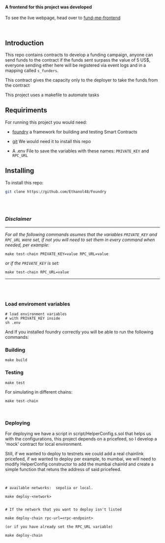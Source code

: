 #### A frontend for this project was developed

To see the live webpage, head over to [fund-me-frontend](https://github.com/Ethanol48/fund-me-frontend)

<br>

## Introduction

This repo contains contracts to develop a funding campaign, anyone can send funds to the contract if the funds sent surpass the value of 5 US$, everyone sending ether here will be registered via event logs and in a mapping called `s_funders`.

This contract gives the capacity only to the deployer to take the funds from the contract

This project uses a makefile to automate tasks

## Requiriments

For running this project you would need:

- [foundry](https://getfoundry.sh/) a framework for building and testing Smart Contracts

- [git](https://git-scm.com/) We would need it to install this repo

- A .env File to save the variables with these names:
  `PRIVATE_KEY` and `RPC_URL`

## Installing

To install this repo:

```bash
git clone https://github.com/Ethanol48/Foundry
```

<br></br>

### _Disclaimer_

---

_For all the following commands asumes that the variables `PRIVATE_KEY` and `RPC_URL` were set, if not you will need to set them in every command when needed, per example:_

```
make test-chain PRIVATE_KEY=value RPC_URL=value
```

_or if the `PRIVATE_KEY` is set:_

```
make test-chain RPC_URL=value
```

---

<br></br>

### Load enviroment variables

```
# load environment variables
# with PRIVATE_KEY inside
sh .env
```

And If you installed foundry correctly you will be able to run the following commands:

### Building

```
make build
```

### Testing

```
make test
```

For simulating in different chains:

```
make test-chain
```

<rb></br>

### Deploying

For deploying we have a script in script/HelperConfig.s.sol that helps us with the configurations, this project depends on a pricefeed, so I develop a 'mock' contract for local environment.

Still, if we wanted to deploy to testnets we could add a real chainlink pricefeed, if we wanted to deploy per example, to mumbai, we will need to modify HelperConfig constructor to add the mumbai chainId and create a simple function that retuns the address of said pricefeed.

<br>

```
# available networks:  sepolia or local.

make deploy-<network>


# If the network that you want to deploy isn't listed

make deploy-chain rpc-url=<rpc-endpoint>

(or if you have already set the RPC_URL variable)

make deploy-chain
```

<br>
